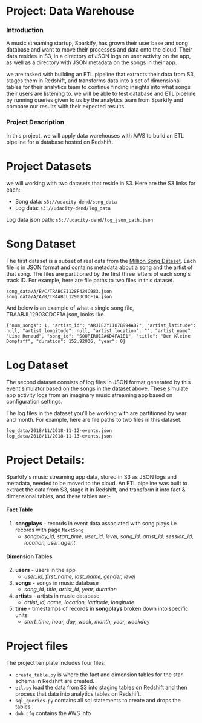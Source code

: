 <div class="_15vzQlp3FJ8f94suLiPCPf ureact-markdown "><h1 id="project-data-warehouse">Project: Data Warehouse</h1>
<h3 id="introduction">Introduction</h3>
<p>A music streaming startup, Sparkify, has grown their user base and song database and want to move their processes and data onto the cloud. Their data resides in S3, in a directory of JSON logs on user activity on the app, as well as a directory with JSON metadata on the songs in their app.</p>
<p>we are tasked with building an ETL pipeline that extracts their data from S3, stages them in Redshift, and transforms data into a set of dimensional tables for their analytics team to continue finding insights into what songs their users are listening to. we will be able to test  database and ETL pipeline by running queries given to us by the analytics team from Sparkify and compare our results with their expected results.</p>
<h3 id="project-description">Project Description</h3>
<p>In this project, we will apply  data warehouses with AWS to build an ETL pipeline for a database hosted on Redshift.</p>
</div>
<div class="_15vzQlp3FJ8f94suLiPCPf ureact-markdown "><h1 id="project-datasets">Project Datasets</h1>
<p>we will working with two datasets that reside in S3. Here are the S3 links for each:</p>
<ul>
<li>Song data: <code>s3://udacity-dend/song_data</code></li>
<li>Log data: <code>s3://udacity-dend/log_data</code></li>
</ul>
<p>Log data json path: <code>s3://udacity-dend/log_json_path.json</code></p>
<h1 id="song-dataset">Song Dataset</h1>
<p>The first dataset is a subset of real data from the <a href="http://millionsongdataset.com/" target="_blank">Million Song Dataset</a>. Each file is in JSON format and contains metadata about a song and the artist of that song. The files are partitioned by the first three letters of each song's track ID. For example, here are file paths to two files in this dataset.</p>
<pre><code class="lang-txt">song_data/A/B/C/TRABCEI128F424C983.json
song_data/A/A/B/TRAABJL12903CDCF1A.json
</code></pre>
<p>And below is an example of what a single song file, TRAABJL12903CDCF1A.json, looks like.</p>
<pre><code class="lang-json">{"<span class="hljs-attribute">num_songs</span>": <span class="hljs-value"><span class="hljs-number">1</span></span>, "<span class="hljs-attribute">artist_id</span>": <span class="hljs-value"><span class="hljs-string">"ARJIE2Y1187B994AB7"</span></span>, "<span class="hljs-attribute">artist_latitude</span>": <span class="hljs-value"><span class="hljs-literal">null</span></span>, "<span class="hljs-attribute">artist_longitude</span>": <span class="hljs-value"><span class="hljs-literal">null</span></span>, "<span class="hljs-attribute">artist_location</span>": <span class="hljs-value"><span class="hljs-string">""</span></span>, "<span class="hljs-attribute">artist_name</span>": <span class="hljs-value"><span class="hljs-string">"Line Renaud"</span></span>, "<span class="hljs-attribute">song_id</span>": <span class="hljs-value"><span class="hljs-string">"SOUPIRU12A6D4FA1E1"</span></span>, "<span class="hljs-attribute">title</span>": <span class="hljs-value"><span class="hljs-string">"Der Kleine Dompfaff"</span></span>, "<span class="hljs-attribute">duration</span>": <span class="hljs-value"><span class="hljs-number">152.92036</span></span>, "<span class="hljs-attribute">year</span>": <span class="hljs-value"><span class="hljs-number">0</span></span>}
</code></pre>
<h1 id="log-dataset">Log Dataset</h1>
<p>The second dataset consists of log files in JSON format generated by this <a href="https://github.com/Interana/eventsim" target="_blank">event simulator</a> based on the songs in the dataset above. These simulate app activity logs from an imaginary music streaming app based on configuration settings.</p>
<p>The log files in the dataset you'll be working with are partitioned by year and month. For example, here are file paths to two files in this dataset.</p>
<pre><code class="lang-txt">log_data/2018/11/2018-11-12-events.json
log_data/2018/11/2018-11-13-events.json
</code></pre>

</div>
<div class="_15vzQlp3FJ8f94suLiPCPf ureact-markdown "><h1 id="schema-for-song-play-analysis">Project Details:</h1>
<p>Sparkify's music streaming app data, stored in S3 as JSON logs and metadata, needed to be moved to the cloud. An ETL pipeline was built to extract the data from S3, stage it in Redshift, and transform it into fact & dimensional tables, and these tables are:-</p>
<h4 id="fact-table">Fact Table</h4>
<ol>
<li><strong>songplays</strong> - records in event data associated with song plays i.e. records with page <code>NextSong</code>  <ul>
<li><em>songplay_id, start_time, user_id, level, song_id, artist_id, session_id, location, user_agent</em></li>
</ul>
</li>
</ol>
<h4 id="dimension-tables">Dimension Tables</h4>
<ol start="2">
<li><strong>users</strong> - users in the app<ul>
<li><em>user_id, first_name, last_name, gender, level</em></li>
</ul>
</li>
<li><strong>songs</strong> - songs in music database<ul>
<li><em>song_id, title, artist_id, year, duration</em></li>
</ul>
</li>
<li><strong>artists</strong> - artists in music database<ul>
<li><em>artist_id, name, location, lattitude, longitude</em></li>
</ul>
</li>
<li><strong>time</strong> - timestamps of records in <strong>songplays</strong> broken down into specific units<ul>
<li><em>start_time, hour, day, week, month, year, weekday</em></li>
</ul>
</li>
</ol>
</div>
<div class="_15vzQlp3FJ8f94suLiPCPf ureact-markdown "><h1 id="project-template">Project files</h1>

<p>The project template includes four files:</p>
<ul>
<li><code>create_table.py</code> is where the fact and dimension tables for the star schema in Redshift are created.</li>
<li><code>etl.py</code> load the data from S3 into staging tables on Redshift and then process that data into analytics tables on Redshift.</li>
<li><code>sql_queries.py</code> contains all sql statements to create and drops the tables .</li>
<li><code>dwh.cfg</code> contains the AWS info</li>
</ul>
</div>
